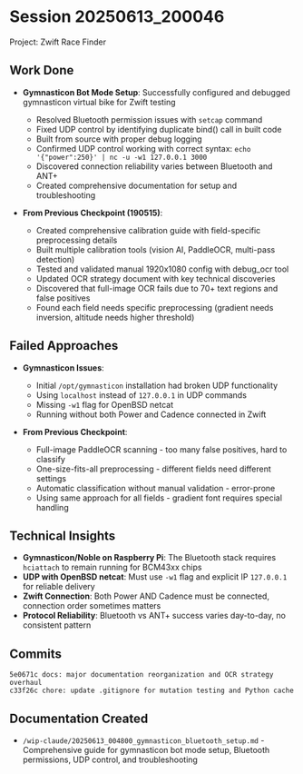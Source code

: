 # Session 20250613_200046
Project: Zwift Race Finder

## Work Done
- **Gymnasticon Bot Mode Setup**: Successfully configured and debugged gymnasticon virtual bike for Zwift testing
  - Resolved Bluetooth permission issues with `setcap` command
  - Fixed UDP control by identifying duplicate bind() call in built code
  - Built from source with proper debug logging
  - Confirmed UDP control working with correct syntax: `echo '{"power":250}' | nc -u -w1 127.0.0.1 3000`
  - Discovered connection reliability varies between Bluetooth and ANT+
  - Created comprehensive documentation for setup and troubleshooting

- **From Previous Checkpoint (190515)**:
  - Created comprehensive calibration guide with field-specific preprocessing details
  - Built multiple calibration tools (vision AI, PaddleOCR, multi-pass detection)
  - Tested and validated manual 1920x1080 config with debug_ocr tool
  - Updated OCR strategy document with key technical discoveries
  - Discovered that full-image OCR fails due to 70+ text regions and false positives
  - Found each field needs specific preprocessing (gradient needs inversion, altitude needs higher threshold)

## Failed Approaches
- **Gymnasticon Issues**:
  - Initial `/opt/gymnasticon` installation had broken UDP functionality
  - Using `localhost` instead of `127.0.0.1` in UDP commands
  - Missing `-w1` flag for OpenBSD netcat
  - Running without both Power and Cadence connected in Zwift

- **From Previous Checkpoint**:
  - Full-image PaddleOCR scanning - too many false positives, hard to classify
  - One-size-fits-all preprocessing - different fields need different settings
  - Automatic classification without manual validation - error-prone
  - Using same approach for all fields - gradient font requires special handling

## Technical Insights
- **Gymnasticon/Noble on Raspberry Pi**: The Bluetooth stack requires `hciattach` to remain running for BCM43xx chips
- **UDP with OpenBSD netcat**: Must use `-w1` flag and explicit IP `127.0.0.1` for reliable delivery
- **Zwift Connection**: Both Power AND Cadence must be connected, connection order sometimes matters
- **Protocol Reliability**: Bluetooth vs ANT+ success varies day-to-day, no consistent pattern

## Commits
```
5e0671c docs: major documentation reorganization and OCR strategy overhaul
c33f26c chore: update .gitignore for mutation testing and Python cache
```

## Documentation Created
- `/wip-claude/20250613_004800_gymnasticon_bluetooth_setup.md` - Comprehensive guide for gymnasticon bot mode setup, Bluetooth permissions, UDP control, and troubleshooting